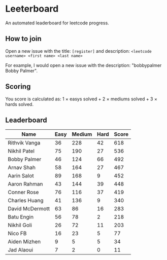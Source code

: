 # Leeterboard

An automated leaderboard for leetcode progress.

## How to join

Open a new issue with the title: `[register]` and description:
`<leetcode username> <first name> <last name>`

For example, I would open a new issue with the description: "bobbypalmer Bobby Palmer".

## Scoring

You score is calculated as:
1 $\times$ easys solved + 2 $\times$ mediums solved + 3 $\times$ hards solved.

## Leaderboard
| Name | Easy | Medium | Hard | Score |
| --- | --- | --- | --- | --- |
| Rithvik Vanga | 36 | 228 | 42 | 618 |
| Nikhil Patel | 75 | 190 | 27 | 536 |
| Bobby Palmer | 46 | 124 | 66 | 492 |
| Arnav Shah | 58 | 164 | 27 | 467 |
| Aarin Salot | 89 | 168 | 9 | 452 |
| Aaron Rahman | 43 | 144 | 39 | 448 |
| Conner Rose | 76 | 116 | 37 | 419 |
| Charles Huang | 41 | 136 | 9 | 340 |
| David McDermott | 63 | 86 | 16 | 283 |
| Batu Engin | 56 | 78 | 2 | 218 |
| Nikhil Goli | 26 | 72 | 11 | 203 |
| Nico FB | 16 | 23 | 5 | 77 |
| Aiden Mizhen | 9 | 5 | 5 | 34 |
| Jad Alaoui | 7 | 2 | 0 | 11 |
